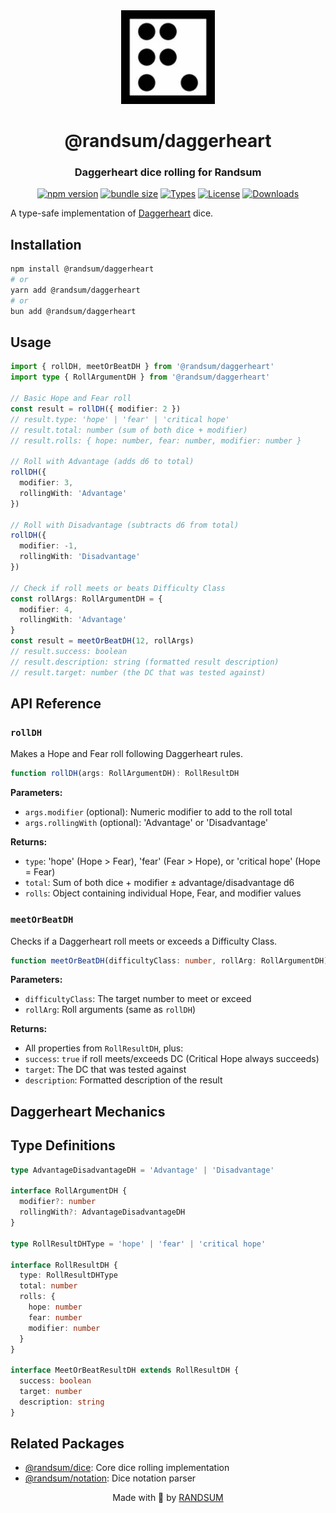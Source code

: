 <div align="center">
  <img width="150" height="150" src="https://raw.githubusercontent.com/RANDSUM/randsum/main/icon.webp" alt="Randsum Logo">
  <h1>@randsum/daggerheart</h1>
  <h3>Daggerheart dice rolling for Randsum</h3>

[![npm version](https://img.shields.io/npm/v/@randsum/daggerheart)](https://www.npmjs.com/package/@randsum/daggerheart)
[![bundle size](https://img.shields.io/bundlephobia/minzip/@randsum/daggerheart)](https://bundlephobia.com/package/@randsum/daggerheart)
[![Types](https://img.shields.io/npm/types/@randsum/daggerheart)](https://www.npmjs.com/package/@randsum/daggerheart)
[![License](https://img.shields.io/npm/l/@randsum/daggerheart)](https://github.com/RANDSUM/randsum/blob/main/LICENSE)
[![Downloads](https://img.shields.io/npm/dm/@randsum/daggerheart)](https://www.npmjs.com/package/@randsum/daggerheart)

</div>

A type-safe implementation of [Daggerheart](https://daggerheart.com/) dice.

## Installation

```bash
npm install @randsum/daggerheart
# or
yarn add @randsum/daggerheart
# or
bun add @randsum/daggerheart
```

## Usage

```typescript
import { rollDH, meetOrBeatDH } from '@randsum/daggerheart'
import type { RollArgumentDH } from '@randsum/daggerheart'

// Basic Hope and Fear roll
const result = rollDH({ modifier: 2 })
// result.type: 'hope' | 'fear' | 'critical hope'
// result.total: number (sum of both dice + modifier)
// result.rolls: { hope: number, fear: number, modifier: number }

// Roll with Advantage (adds d6 to total)
rollDH({
  modifier: 3,
  rollingWith: 'Advantage'
})

// Roll with Disadvantage (subtracts d6 from total)
rollDH({
  modifier: -1,
  rollingWith: 'Disadvantage'
})

// Check if roll meets or beats Difficulty Class
const rollArgs: RollArgumentDH = {
  modifier: 4,
  rollingWith: 'Advantage'
}
const result = meetOrBeatDH(12, rollArgs)
// result.success: boolean
// result.description: string (formatted result description)
// result.target: number (the DC that was tested against)
```

## API Reference

### `rollDH`

Makes a Hope and Fear roll following Daggerheart rules.

```typescript
function rollDH(args: RollArgumentDH): RollResultDH
```

**Parameters:**

- `args.modifier` (optional): Numeric modifier to add to the roll total
- `args.rollingWith` (optional): 'Advantage' or 'Disadvantage'

**Returns:**

- `type`: 'hope' (Hope > Fear), 'fear' (Fear > Hope), or 'critical hope' (Hope = Fear)
- `total`: Sum of both dice + modifier ± advantage/disadvantage d6
- `rolls`: Object containing individual Hope, Fear, and modifier values

### `meetOrBeatDH`

Checks if a Daggerheart roll meets or exceeds a Difficulty Class.

```typescript
function meetOrBeatDH(difficultyClass: number, rollArg: RollArgumentDH): MeetOrBeatResultDH
```

**Parameters:**

- `difficultyClass`: The target number to meet or exceed
- `rollArg`: Roll arguments (same as `rollDH`)

**Returns:**

- All properties from `RollResultDH`, plus:
- `success`: `true` if roll meets/exceeds DC (Critical Hope always succeeds)
- `target`: The DC that was tested against
- `description`: Formatted description of the result

## Daggerheart Mechanics

## Type Definitions

```typescript
type AdvantageDisadvantageDH = 'Advantage' | 'Disadvantage'

interface RollArgumentDH {
  modifier?: number
  rollingWith?: AdvantageDisadvantageDH
}

type RollResultDHType = 'hope' | 'fear' | 'critical hope'

interface RollResultDH {
  type: RollResultDHType
  total: number
  rolls: {
    hope: number
    fear: number
    modifier: number
  }
}

interface MeetOrBeatResultDH extends RollResultDH {
  success: boolean
  target: number
  description: string
}
```

## Related Packages

- [@randsum/dice](https://github.com/RANDSUM/randsum/tree/main/packages/dice): Core dice rolling implementation
- [@randsum/notation](https://github.com/RANDSUM/randsum/tree/main/packages/notation): Dice notation parser

<div align="center">
Made with 👹 by <a href="https://github.com/RANDSUM">RANDSUM</a>
</div>
